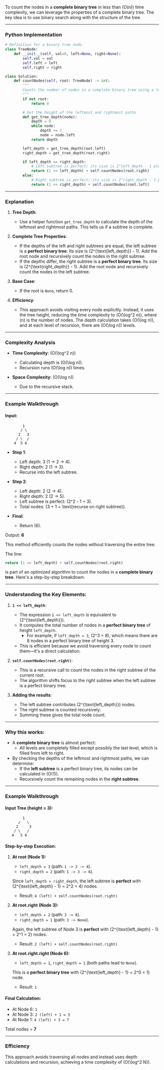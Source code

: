 To count the nodes in a **complete binary tree** in less than \(O(n)\) time complexity, we can leverage the properties of a complete binary tree. The key idea is to use binary search along with the structure of the tree.

---

### **Python Implementation**

```python
# Definition for a binary tree node.
class TreeNode:
    def __init__(self, val=0, left=None, right=None):
        self.val = val
        self.left = left
        self.right = right

class Solution:
    def countNodes(self, root: TreeNode) -> int:
        """
        Counts the number of nodes in a complete binary tree using a logarithmic approach.
        """
        if not root:
            return 0

        # Get the height of the leftmost and rightmost paths
        def get_tree_depth(node):
            depth = 0
            while node:
                depth += 1
                node = node.left
            return depth

        left_depth = get_tree_depth(root.left)
        right_depth = get_tree_depth(root.right)

        if left_depth == right_depth:
            # Left subtree is perfect; its size is 2^left_depth - 1 plus the root
            return (1 << left_depth) + self.countNodes(root.right)
        else:
            # Right subtree is perfect; its size is 2^right_depth - 1 plus the root
            return (1 << right_depth) + self.countNodes(root.left)
```

---

### **Explanation**

1. **Tree Depth**:
   - Use a helper function `get_tree_depth` to calculate the depth of the leftmost and rightmost paths. This tells us if a subtree is complete.

2. **Complete Tree Properties**:
   - If the depths of the left and right subtrees are equal, the left subtree is a **perfect binary tree**. Its size is \(2^{\text{left\_depth}} - 1\). Add the root node and recursively count the nodes in the right subtree.
   - If the depths differ, the right subtree is a **perfect binary tree**. Its size is \(2^{\text{right\_depth}} - 1\). Add the root node and recursively count the nodes in the left subtree.

3. **Base Case**:
   - If the root is `None`, return 0.

4. **Efficiency**:
   - This approach avoids visiting every node explicitly. Instead, it uses the tree height, reducing the time complexity to \(O(\log^2 n)\), where \(n\) is the number of nodes. The depth calculation takes \(O(\log n)\), and at each level of recursion, there are \(O(\log n)\) levels.

---

### **Complexity Analysis**

- **Time Complexity**: \(O(\log^2 n)\)
  - Calculating depth is \(O(\log n)\).
  - Recursion runs \(O(\log n)\) times.

- **Space Complexity**: \(O(\log n)\)
  - Due to the recursive stack.

---

### **Example Walkthrough**

#### Input:
```
        1
       / \
      2   3
     / \  /
    4  5 6
```

- **Step 1**:
  - Left depth: 3 (1 → 2 → 4).
  - Right depth: 2 (1 → 3).
  - Recurse into the left subtree.

- **Step 2**:
  - Left depth: 2 (2 → 4).
  - Right depth: 2 (2 → 5).
  - Left subtree is perfect: \(2^2 - 1 = 3\).
  - Total nodes: \(3 + 1 + \text{recurse on right subtree}\).

- **Final**:
  - Return \(6\).

Output: **6**

This method efficiently counts the nodes without traversing the entire tree.


The line:

```python
return (1 << left_depth) + self.countNodes(root.right)
```

is part of an optimized algorithm to count the nodes in a **complete binary tree**. Here's a step-by-step breakdown:

---

### **Understanding the Key Elements:**

1. **`1 << left_depth`**:
   - The expression `1 << left_depth` is equivalent to \(2^{\text{left\_depth}}\).
   - It computes the total number of nodes in a **perfect binary tree** of height `left_depth`.
     - For example, if `left_depth = 3`, \(2^3 = 8\), which means there are 8 nodes in a perfect binary tree of height 3.
   - This is efficient because we avoid traversing every node to count them—it's a direct calculation.

2. **`self.countNodes(root.right)`**:
   - This is a recursive call to count the nodes in the right subtree of the current root.
   - The algorithm shifts focus to the right subtree when the left subtree is a perfect binary tree.

3. **Adding the results**:
   - The left subtree contributes \(2^{\text{left\_depth}}\) nodes.
   - The right subtree is counted recursively.
   - Summing these gives the total node count.

---

### **Why this works:**
- A **complete binary tree** is almost perfect:
  - All levels are completely filled except possibly the last level, which is filled from left to right.
- By checking the depths of the leftmost and rightmost paths, we can determine:
  - If the **left subtree** is a perfect binary tree, its nodes can be calculated in \(O(1)\).
  - Recursively count the remaining nodes in the **right subtree**.

---

### **Example Walkthrough**

#### **Input Tree (height = 3):**
```
        1
      /   \
     2     3
    / \   /
   4   5 6
```

#### **Step-by-step Execution:**
1. **At root (Node 1):**
   - `left_depth = 3` (path: `1 -> 2 -> 4`).
   - `right_depth = 2` (path: `1 -> 3 -> 6`).

   Since `left_depth > right_depth`, the left subtree is **perfect** with \(2^{\text{left\_depth} - 1} = 2^2 = 4\) nodes.
   - Result: `4 (left) + self.countNodes(root.right)`

2. **At root.right (Node 3):**
   - `left_depth = 2` (path: `3 -> 6`).
   - `right_depth = 1` (path: `3 -> None`).

   Again, the left subtree of Node 3 is **perfect** with \(2^{\text{left\_depth} - 1} = 2^1 = 2\) nodes.
   - Result: `2 (left) + self.countNodes(root.right)`

3. **At root.right.right (Node 6):**
   - `left_depth = 1`, `right_depth = 1` (both paths lead to `None`).

   This is a **perfect binary tree** with \(2^{\text{left\_depth} - 1} = 2^0 = 1\) node.
   - Result: `1`

#### **Final Calculation:**
- At Node 6: `1`
- At Node 3: `2 (left) + 1 = 3`
- At Node 1: `4 (left) + 3 = 7`

Total nodes = **7**

---

### **Efficiency**
This approach avoids traversing all nodes and instead uses depth calculations and recursion, achieving a time complexity of \(O(\log^2 N)\).
